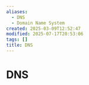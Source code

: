 ```yaml
---
aliases:
  - DNS
  - Domain Name System
created: 2025-03-09T12:52:47
modified: 2025-07-17T20:53:06
tags: []
title: DNS
---
```


# DNS
